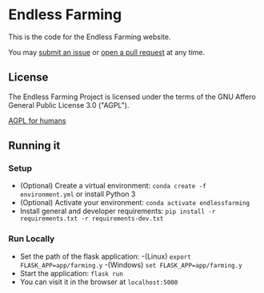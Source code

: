# Endless Farming

This is the code for the Endless Farming website.

You may [submit an issue](https://github.com/Crypto2557/Crypto2557.github.io/issues) or [open a pull request](https://github.com/Crypto2557/Crypto2557.github.io/pulls) at any time.

## License

The Endless Farming Project is licensed under the terms of the GNU Affero General Public License 3.0 ("AGPL").

[AGPL for humans](<https://tldrlegal.com/license/gnu-affero-general-public-license-v3-(agpl-3.0)>)

## Running it
### Setup
- (Optional) Create a virtual environment: `conda create -f environment.yml` or install Python 3
- (Optional) Activate your environment: `conda activate endlessfarming`
- Install general and developer requirements: `pip install -r requirements.txt -r requirements-dev.txt`

### Run Locally
- Set the path of the flask application:
	-(Linux) `export FLASK_APP=app/farming.y`
	-(Windows) `set FLASK_APP=app/farming.y`
- Start the application: `flask run`
- You can visit it in the browser at `localhost:5000`